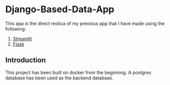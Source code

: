 # Django-Based-Data-App

This app is the direct reolica of my previous app that I have made using the following:
1. [Streamlit](https://github.com/AAbhishekReddy/data-app)
2. [Flask](https://github.com/AAbhishekReddy/Flask-Based-Data-App)

## Introduction

This project has been built on docker from the beginning. 
A postgres database has been used as the backend database.